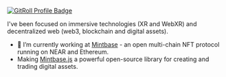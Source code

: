 <a href="https://gitroll.io/profile/uA1Ory1EuEHa0rPf1vgyi1qKaugz2" target="_blank"><img src="https://gitroll.io/api/badges/profiles/v1/uA1Ory1EuEHa0rPf1vgyi1qKaugz2" alt="GitRoll Profile Badge"/></a>


I've been focused on immersive technologies (XR and WebXR) and decentralized web (web3, blockchain and digital assets).

- 🔭 I’m currently working at [Mintbase](https://github.com/Mintbase/) - an open multi-chain NFT protocol running on NEAR and Ethereum.
- Making [Mintbase.js](https://github.com/Mintbase/mintbase-js) a powerful open-source library for creating and trading digital assets. 
